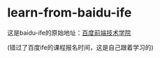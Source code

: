 # learn-from-baidu-ife



  这是baidu-ife的原始地址：[百度前端技术学院](https://github.com/baidu-ife/ife)

  (错过了百度ife的课程报名时间，这是自己跟着学习的)
